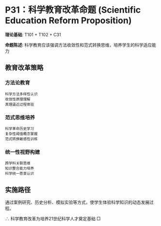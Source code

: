 # P31：科学教育改革命题 (Scientific Education Reform Proposition)  

**理论基础**: T101 + T102 + C31  

**命题陈述**: 科学教育应该强调方法收敛性和范式转换思维，培养学生的科学适应能力  

## 教育改革策略  

### 方法论教育  
```  
科学方法多样性认识  
收敛性原理理解  
真理逼近过程体验  
```  

### 范式思维培养  
```  
科学革命历史学习  
复杂性阈值概念掌握  
范式转换敏感性训练  
```  

### 统一性视野构建  
```  
跨学科关联思维  
知识整合能力培养  
科学统一愿景认识  
```  

## 实施路径  

通过案例研究、历史分析、模拟实验等方式，使学生体验科学知识的动态发展过程。  

∴ 科学教育改革为培养21世纪科学人才奠定基础 □  